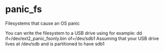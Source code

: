 # panic_fs
Filesystems that cause an OS panic

You can write the filesystem to a USB drive using for example:
dd if=/dev/ext2_panic_fsonly.bin of=/dev/sdb1
Assuming that your USB drive lives at /dev/sdb and is partitioned to have sdb1

